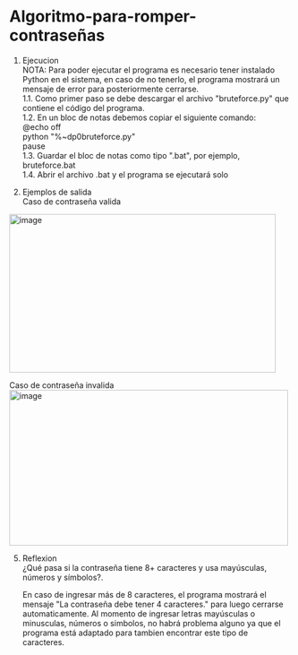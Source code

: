 # Algoritmo-para-romper-contraseñas
1. Ejecucion  
NOTA: Para poder ejecutar el programa es necesario tener instalado Python en el sistema, en caso de no tenerlo, el programa mostrará un mensaje de error para posteriormente cerrarse.  
1.1. Como primer paso se debe descargar el archivo "bruteforce.py" que contiene el código del programa.  
1.2. En un bloc de notas debemos copiar el siguiente comando:  
          @echo off  
          python "%~dp0bruteforce.py"  
          pause  
1.3. Guardar el bloc de notas como tipo ".bat", por ejemplo, bruteforce.bat  
1.4. Abrir el archivo .bat y el programa se ejecutará solo  

3. Ejemplos de salida  
Caso de contraseña valida
<img width="476" height="283" alt="image" src="https://github.com/user-attachments/assets/e298f64d-07bc-4256-a889-8dd82686398e" />

Caso de contraseña invalida  
<img width="498" height="278" alt="image" src="https://github.com/user-attachments/assets/f352bfa2-f7e4-4bdd-8817-c884da4103e9" />  


5. Reflexion  
   ¿Qué pasa si la contraseña tiene 8+ caracteres y usa mayúsculas, números y símbolos?.  

   En caso de ingresar más de 8 caracteres, el programa mostrará el mensaje "La contraseña debe tener 4 caracteres." para luego cerrarse automaticamente. Al momento de ingresar letras mayúsculas o minusculas, números o simbolos, no habrá problema alguno ya que el programa está adaptado para tambien encontrar este tipo de caracteres.
